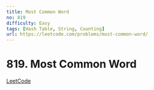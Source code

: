 ```yaml
---
title: Most Common Word
no: 819
difficulty: Easy
tags: [Hash Table, String, Counting]
url: https://leetcode.com/problems/most-common-word/
---
```


# 819. Most Common Word

[LeetCode](https://leetcode.com/problems/most-common-word/)

